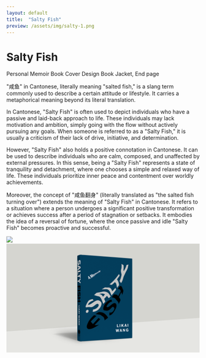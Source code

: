 ```yaml
---
layout: default
title:  "Salty Fish"
preview: /assets/img/salty-1.png
---
```

# Salty Fish

Personal Memoir
Book Cover Design
Book Jacket, End page

"咸鱼" in Cantonese, literally meaning "salted fish," is a slang term commonly used to describe a certain attitude or lifestyle.
It carries a metaphorical meaning beyond its literal translation.

In Cantonese, "Salty Fish" is often used to depict individuals who have a passive and laid-back approach to life. These individuals may lack motivation and ambition, simply going with the flow without actively pursuing any goals. When someone is referred to as a "Salty Fish," it is usually a criticism of their lack of drive, initiative, and determination.

However, "Salty Fish" also holds a positive connotation in Cantonese. It can be used to describe individuals who are calm, composed, and unaffected by external pressures. In this sense, being a "Salty Fish" represents a state of tranquility and detachment, where one chooses a simple and relaxed way of life. These individuals prioritize inner peace and contentment over
worldly achievements.

Moreover, the concept of "咸鱼翻身" (literally translated as "the salted fish turning over") extends the meaning of "Salty Fish" in Cantonese. It refers to a situation where a person undergoes a significant positive transformation or achieves success after a period of stagnation or setbacks. It embodies the idea of a reversal of fortune, where the once passive and idle "Salty Fish" becomes proactive and successful.

<img src="/assets/img/salty-1.png" data-action="zoom">
<img src="/assets/img/salty-2.png" data-action="zoom">